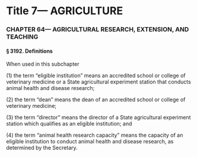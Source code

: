 
# Title 7— AGRICULTURE
### CHAPTER 64— AGRICULTURAL RESEARCH, EXTENSION, AND TEACHING
#### § 3192. Definitions

When used in this subchapter

(1) the term “eligible institution” means an accredited school or college of veterinary medicine or a State agricultural experiment station that conducts animal health and disease research;

(2) the term “dean” means the dean of an accredited school or college of veterinary medicine;

(3) the term “director” means the director of a State agricultural experiment station which qualifies as an eligible institution; and

(4) the term “animal health research capacity” means the capacity of an eligible institution to conduct animal health and disease research, as determined by the Secretary.
